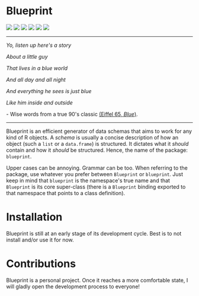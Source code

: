 # Blueprint

<!-- badges: start -->
![](https://img.shields.io/badge/version%20-0.0.0.9001%20(dev)-green?style=for-the-badge)
![](https://img.shields.io/badge/lifecycle-experimental-orange?style=for-the-badge)
![](https://img.shields.io/badge/R%20BUILD-passing-green?style=for-the-badge)
![](https://img.shields.io/badge/R%20CMD%20CHECK-passing-green?style=for-the-badge)
![](https://img.shields.io/badge/covr-100%25-green?style=for-the-badge)
![](https://img.shields.io/badge/tests-67%20%2F%2067%20OK-green?style=for-the-badge)
<!-- badges: end -->

---

*Yo, listen up here's a story*

*About a little guy*

*That lives in a blue world*

*And all day and all night*

*And everything he sees is just blue*

*Like him inside and outside*

\- Wise words from a true 90's classic [(Eiffel 65, *Blue*)](https://www.youtube.com/watch?v=zA52uNzx7Y4).

---

Blueprint is an efficient generator of data schemas that aims to work for any
kind of R objects. A *schema* is usually a concise description of how an object
(such a `list` or a `data.frame`) is structured. It dictates what it *should*
contain and how it *should* be structured. Hence, the name of the package:
`blueprint`.

Upper cases can be annoying. Grammar can be too. When referring to the package,
use whatever you prefer between `Blueprint` or `blueprint`. Just keep in mind
that `blueprint` is the namespace's true name and that `Blueprint` is its core
super-class (there is a `Blueprint` binding exported to that namespace that
points to a class definition).

# Installation

Blueprint is still at an early stage of its development cycle. Best is to not
install and/or use it for now.

# Contributions

Blueprint is a personal project. Once it reaches a more comfortable
state, I will gladly open the development process to everyone!

